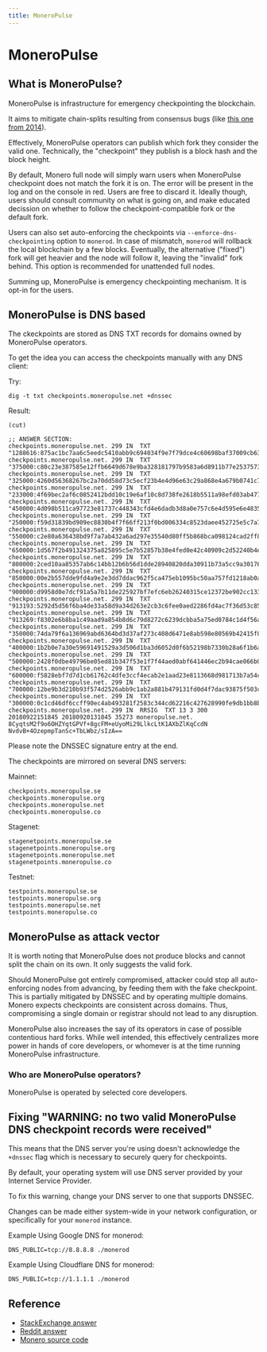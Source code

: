 ```yaml
---
title: MoneroPulse
---
```

# MoneroPulse

## What is MoneroPulse?

MoneroPulse is infrastructure for emergency checkpointing the blockchain.

It aims to mitigate chain-splits resulting from consensus bugs (like [this one from 2014](https://monero.stackexchange.com/questions/421/what-happened-at-block-202612/424#424)).

Effectively, MoneroPulse operators can publish which fork they consider the valid one. Technically, the "checkpoint" they publish is a block hash and the block height.

By default, Monero full node will simply warn users when MoneroPulse checkpoint does not match the fork it is on. The error will be present in the log and on the console in red. Users are free to discard it. Ideally though, users should consult community on what is going on, and make educated decission on whether to follow the checkpoint-compatible fork or the default fork.

Users can also set auto-enforcing the checkpoints via `--enforce-dns-checkpointing` option to `monerod`. In case of mismatch, `monerod` will rollback the local blockchain by a few blocks. Eventually, the alternative ("fixed") fork will get heavier and the node will follow it, leaving the "invalid" fork behind. This option is recommended for unattended full nodes.

Summing up, MoneroPulse is emergency checkpointing mechanism. It is opt-in for the users.

## MoneroPulse is DNS based

The ckeckpoints are stored as DNS TXT records for domains owned by MoneroPulse operators.

To get the idea you can access the checkpoints manually with any DNS client:

Try:

    dig -t txt checkpoints.moneropulse.net +dnssec

Result:

    (cut)

    ;; ANSWER SECTION:
    checkpoints.moneropulse.net. 299 IN  TXT  "1288616:875ac1bc7aa6c5eedc5410abb9c694034f9e7f79dce4c60698baf37009cb6365"
    checkpoints.moneropulse.net. 299 IN  TXT  "375000:c80c23e387585e12ffb6649d678e9ba328181797b9583a6d8911b77e25375737"
    checkpoints.moneropulse.net. 299 IN  TXT  "325000:4260d56368267bc2a70dd58d73c5ecf23b4e4d96e63c29a868e4a679b0741c7f"
    checkpoints.moneropulse.net. 299 IN  TXT  "233000:4f69bec2af6c0852412bdd10c19e6af10c8d738fe2618b5511a98efd03ab477e"
    checkpoints.moneropulse.net. 299 IN  TXT  "450000:4d098b511ca97723e81737c448343cfd4e6dadb3d8a0e757c6e4d595e6e48357"
    checkpoints.moneropulse.net. 299 IN  TXT  "250000:f59d31839bd909ec8830b4f7f66ff213f0bd006334c8523daee452725e5c7a79"
    checkpoints.moneropulse.net. 299 IN  TXT  "550000:c2e80a636438bd9f7a7ab432a6ad297e35540d80ff5b868bca098124cad2ff8c"
    checkpoints.moneropulse.net. 299 IN  TXT  "650000:1d567f2b491324375a825895c5e7b52857b38e4fed0e42c40909c2d52240b4e0"
    checkpoints.moneropulse.net. 299 IN  TXT  "800000:2ced10aa85357ab6c14bb12b6b56d1dde28940820dda30911b73a5cc9a301760"
    checkpoints.moneropulse.net. 299 IN  TXT  "850000:00e2b557dde9fd4a9e2e3dd7ddac962f5ca475eb1095bc50aa757fd1218ab0a5"
    checkpoints.moneropulse.net. 299 IN  TXT  "900000:d9958d0e7dcf91a5a7b11de225927bf7efc6eb26240315ce12372be902cc1337"
    checkpoints.moneropulse.net. 299 IN  TXT  "913193:5292d5d56f6ba4de33a58d9a34d263e2cb3c6fee0aed2286fd4ac7f36d53c85f"
    checkpoints.moneropulse.net. 299 IN  TXT  "913269:f8302e6b8ba1c49aad9a854b8d6c79d8272c6239dcbba5a75ed0784c1d4f56a1"
    checkpoints.moneropulse.net. 299 IN  TXT  "350000:74da79f6a136969abd6364bd3d37af273c408d6471e8ab598e80569b42415f86"
    checkpoints.moneropulse.net. 299 IN  TXT  "400000:1b2b0e7a30e59691491529a3d506d1ba3d6052d0f6b52198b7330b28a6f1b6ac"
    checkpoints.moneropulse.net. 299 IN  TXT  "500000:2428f0dbe49796be05ed81b347f53e1f7f44aed0abf641446ec2b94cae066b02"
    checkpoints.moneropulse.net. 299 IN  TXT  "600000:f5828ebf7d7d1cb61762c4dfe3ccf4ecab2e1aad23e8113668d981713b7a54c5"
    checkpoints.moneropulse.net. 299 IN  TXT  "700000:12be9b3d210b93f574d2526abb9c1ab2a881b479131fd0d4f7dac93875f503cd"
    checkpoints.moneropulse.net. 299 IN  TXT  "300000:0c1cd46df6ccff90ec4ab493281f2583c344cd62216c427628990fe9db1bb8b6"
    checkpoints.moneropulse.net. 299 IN  RRSIG  TXT 13 3 300 20180922151845 20180920131845 35273 moneropulse.net. 8CyqtsM2f9o6OHZYqtGPVf+8gcFM+eUyoMi29LlkcLtK1AXbZlKqCcdN NvdvB+4OzepmpTanSc+TbLWbz/sIzA==

Please note the DNSSEC signature entry at the end.

The checkpoints are mirrored on several DNS servers:

Mainnet:

    checkpoints.moneropulse.se
    checkpoints.moneropulse.org
    checkpoints.moneropulse.net
    checkpoints.moneropulse.co

Stagenet:

    stagenetpoints.moneropulse.se
    stagenetpoints.moneropulse.org
    stagenetpoints.moneropulse.net
    stagenetpoints.moneropulse.co

Testnet:

    testpoints.moneropulse.se
    testpoints.moneropulse.org
    testpoints.moneropulse.net
    testpoints.moneropulse.co

## MoneroPulse as attack vector

It is worth noting that MoneroPulse does not produce blocks and cannot split the chain on its own. It only suggests the valid fork.

Should MoneroPulse got entirely compromised, attacker could stop all auto-enforcing nodes from advancing, by feeding them with the fake checkpoint. This is partially mitigated by DNSSEC and by operating multiple domains. Monero expects checkpoints are consistent across domains. Thus, compromising a single domain or registrar should not lead to any disruption.

MoneroPulse also increases the say of its operators in case of possible contentious hard forks. While well intended, this effectively centralizes more power in hands of core developers, or whomever is at the time running MoneroPulse infrastructure.

### Who are MoneroPulse operators?

MoneroPulse is operated by selected core developers.

## Fixing "WARNING: no two valid MoneroPulse DNS checkpoint records were received"

This means that the DNS server you're using doesn't acknowledge the `+dnssec` flag which is necessary to securely query for checkpoints.

By default, your operating system will use DNS server provided by your Internet Service Provider.

To fix this warning, change your DNS server to one that supports DNSSEC.

Changes can be made either system-wide in your network configuration, or specifically for your `monerod` instance.

Example Using Google DNS for monerod:

    DNS_PUBLIC=tcp://8.8.8.8 ./monerod

Example Using Cloudflare DNS for monerod:

    DNS_PUBLIC=tcp://1.1.1.1 ./monerod


## Reference

* [StackExchange answer](https://monero.stackexchange.com/questions/679/what-is-moneropulse?noredirect=1&lq=1)
* [Reddit answer](https://www.reddit.com/r/Monero/comments/419qdd/p2p4warning_no_two_valid_moneropulse_dns/)
* [Monero source code](https://github.com/monero-project/monero/blob/master/src/checkpoints/checkpoints.cpp)
